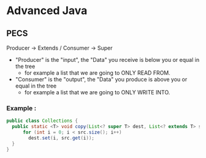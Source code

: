 # Advanced Java

## PECS
Producer -> Extends / Consumer -> Super

- "Producer" is the "input", the "Data" you receive is below you or equal in the tree
  - for example a list that we are going to ONLY READ FROM. 
- "Consumer" is the "output", the "Data" you produce is above you or equal in the tree
  - for example a list that we are going to ONLY WRITE INTO.

### Example : 
```java
public class Collections { 
  public static <T> void copy(List<? super T> dest, List<? extends T> src) {
      for (int i = 0; i < src.size(); i++) 
        dest.set(i, src.get(i)); 
  } 
}
```

